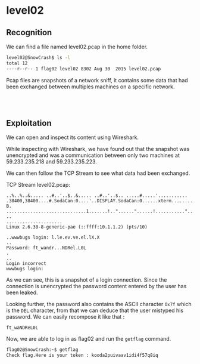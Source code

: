 # level02

## Recognition

We can find a file named level02.pcap in the home folder.
```bash
level02@SnowCrash$ ls -l
total 12
----r--r-- 1 flag02 level02 8302 Aug 30  2015 level02.pcap
```

Pcap files are snapshots of a network sniff, it contains some data that had been exchanged between multiples machines on a specific network.

</br>
</br>

## Exploitation

We can open and inspect its content using Wireshark.

While inspecting with Wireshark, we have found out that the snapshot was unencrypted and was a communication between only two machines at 59.233.235.218 and 59.233.235.223.

We can then follow the TCP Stream to see what data had been exchanged.

TCP Stream level02.pcap:
```
..%..%..&..... ..#..'..$..&..... ..#..'..$.. .....#.....'........... .38400,38400....#.SodaCan:0....'..DISPLAY.SodaCan:0......xterm.........."........!........"..".....b........b....	B.
..............................1.......!.."......"......!..........."........"..".............	..
.....................
Linux 2.6.38-8-generic-pae (::ffff:10.1.1.2) (pts/10)

..wwwbugs login: l.le.ev.ve.el.lX.X
..
Password: ft_wandr...NDRel.L0L
.
..
Login incorrect
wwwbugs login: 
```

As we can see, this is a snapshot of a login connection. Since the connection is unencrypted the password content entered by the user has been leaked.

Looking further, the password also contains the ASCII character `Ox7f` which is the `DEL` character, from that we can deduce that the user mistyped his password. We can easily recompose it like that :

```
ft_waNDReL0L
```

Now, we are able to log in as flag02 and run the `getflag` command.
```bash
flag02@SnowCrash:~$ getflag
Check flag.Here is your token : kooda2puivaav1idi4f57q8iq
```